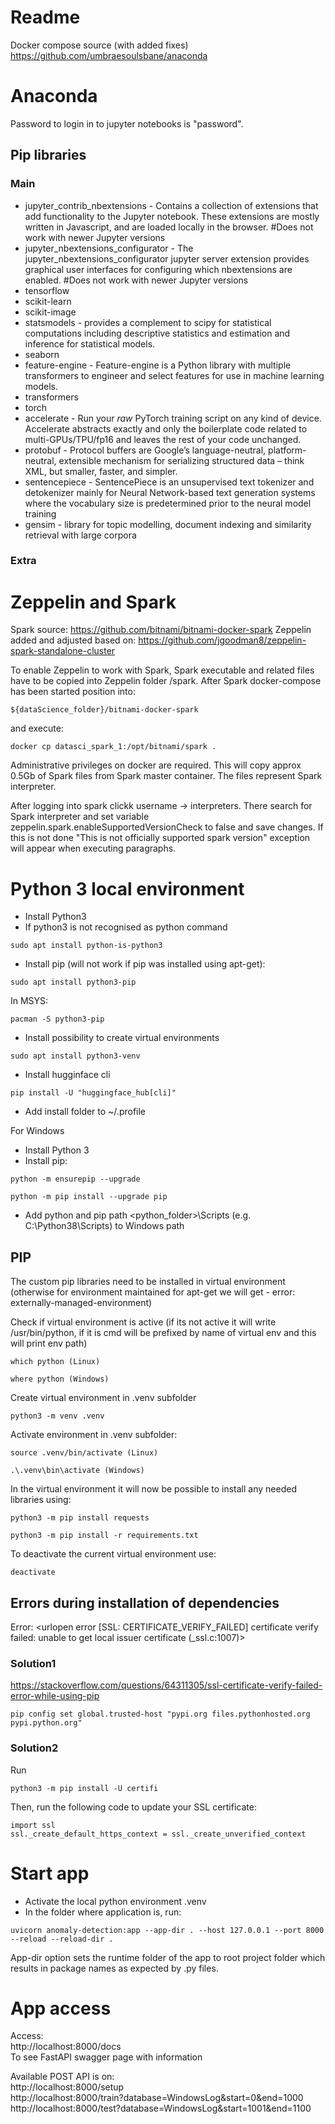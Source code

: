 # Readme

Docker compose source (with added fixes)
https://github.com/umbraesoulsbane/anaconda

# Anaconda
Password to login in to jupyter notebooks is "password".

## Pip libraries
### Main
* jupyter_contrib_nbextensions - Contains a collection of extensions that add functionality to the Jupyter notebook. These extensions are mostly written in Javascript, and are loaded locally in the browser. #Does not work with newer Jupyter versions
* jupyter_nbextensions_configurator - The jupyter_nbextensions_configurator jupyter server extension provides graphical user interfaces for configuring which nbextensions are enabled. #Does not work with newer Jupyter versions
* tensorflow
* scikit-learn
* scikit-image
* statsmodels - provides a complement to scipy for statistical computations including descriptive statistics and estimation and inference for statistical models.
* seaborn
* feature-engine - Feature-engine is a Python library with multiple transformers to engineer and select features for use in machine learning models.
* transformers
* torch
* accelerate - Run your *raw* PyTorch training script on any kind of device. Accelerate abstracts exactly and only the boilerplate code related to multi-GPUs/TPU/fp16 and leaves the rest of your code unchanged.
* protobuf - Protocol buffers are Google’s language-neutral, platform-neutral, extensible mechanism for serializing structured data – think XML, but smaller, faster, and simpler.
* sentencepiece - SentencePiece is an unsupervised text tokenizer and detokenizer mainly for Neural Network-based text generation systems where the vocabulary size is predetermined prior to the neural model training
* gensim -  library for topic modelling, document indexing and similarity retrieval with large corpora

### Extra

# Zeppelin and Spark

Spark source:
https://github.com/bitnami/bitnami-docker-spark
Zeppelin added and adjusted based on:
https://github.com/jgoodman8/zeppelin-spark-standalone-cluster

To enable Zeppelin to work with Spark, Spark executable and related files have to be copied into Zeppelin folder /spark. After Spark docker-compose has been started position into:
```
${dataScience_folder}/bitnami-docker-spark 
```
and execute:
```
docker cp datasci_spark_1:/opt/bitnami/spark .
```
Administrative privileges on docker are required. This will copy approx 0.5Gb of Spark files from Spark master container. The files represent Spark interpreter.

After logging into spark clickk username -> interpreters. There search for Spark interpreter and set variable zeppelin.spark.enableSupportedVersionCheck to false and save changes. If this is not done "This is not officially supported spark version" exception will appear when executing paragraphs. 

# Python 3 local environment
* Install Python3
* If python3 is not recognised as python command
```
sudo apt install python-is-python3
```
* Install pip (will not work if pip was installed using apt-get):
```
sudo apt install python3-pip
```
In MSYS:
```
pacman -S python3-pip
```
* Install possibility to create virtual environments
```
sudo apt install python3-venv
```
* Install hugginface cli
```
pip install -U "huggingface_hub[cli]"
```
* Add install folder to ~/.profile

For Windows
* Install Python 3
* Install pip:
```
python -m ensurepip --upgrade
```
```
python -m pip install --upgrade pip
```

* Add python and pip path <python_folder>\Scripts (e.g. C:\Python38\Scripts) to Windows path 

## PIP
The custom pip libraries need to be installed in virtual environment (otherwise for environment maintained for apt-get we will get - error: externally-managed-environment)

Check if virtual environment is active (if its not active it will write /usr/bin/python, if it is cmd will be prefixed by name of virtual env and this will print env path)
```
which python (Linux)
```
```
where python (Windows)
```
Create virtual environment in .venv subfolder
```
python3 -m venv .venv
```
Activate environment in .venv subfolder:
```
source .venv/bin/activate (Linux)
```
```
.\.venv\bin\activate (Windows)
```
In the virtual environment it will now be possible to install any needed libraries using:
```
python3 -m pip install requests
```
```
python3 -m pip install -r requirements.txt
```

To deactivate the current virtual environment use:
```  
deactivate
```
## Errors during installation of dependencies

Error:
<urlopen error [SSL: CERTIFICATE_VERIFY_FAILED] certificate verify failed: unable to get local issuer certificate (_ssl.c:1007)>

### Solution1
https://stackoverflow.com/questions/64311305/ssl-certificate-verify-failed-error-while-using-pip
```
pip config set global.trusted-host "pypi.org files.pythonhosted.org pypi.python.org"
```
### Solution2
Run
```  
python3 -m pip install -U certifi
```  
Then, run the following code to update your SSL certificate:
```  
import ssl
ssl._create_default_https_context = ssl._create_unverified_context
```  
# Start app
* Activate the local python environment .venv
* In the folder where application is, run:
```
uvicorn anomaly-detection:app --app-dir . --host 127.0.0.1 --port 8000 --reload --reload-dir .
```
App-dir option sets the runtime folder of the app to root project folder which results in package names as expected by .py files. 

# App access
Access:  
http://localhost:8000/docs  
To see FastAPI swagger page with information

Available POST API is on:  
http://localhost:8000/setup  
http://localhost:8000/train?database=WindowsLog&start=0&end=1000  
http://localhost:8000/test?database=WindowsLog&start=1001&end=1100  
